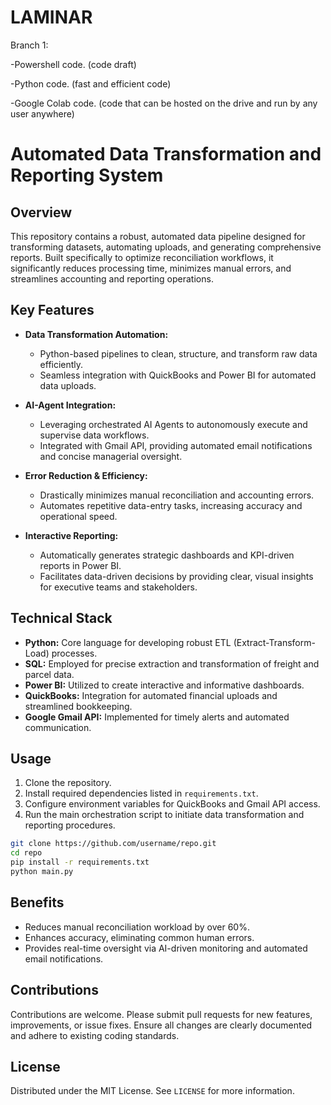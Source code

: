 # LAMINAR

Branch 1: 
 
  -Powershell code. (code draft)
 
  -Python code. (fast and efficient code) 
 
  -Google Colab code. (code that can be hosted on the drive and run by any user anywhere) 
  # Automated Data Transformation and Reporting System



## Overview

This repository contains a robust, automated data pipeline designed for transforming datasets, automating uploads, and generating comprehensive reports. Built specifically to optimize reconciliation workflows, it significantly reduces processing time, minimizes manual errors, and streamlines accounting and reporting operations.

## Key Features

- **Data Transformation Automation:**
  - Python-based pipelines to clean, structure, and transform raw data efficiently.
  - Seamless integration with QuickBooks and Power BI for automated data uploads.

- **AI-Agent Integration:**
  - Leveraging orchestrated AI Agents to autonomously execute and supervise data workflows.
  - Integrated with Gmail API, providing automated email notifications and concise managerial oversight.

- **Error Reduction & Efficiency:**
  - Drastically minimizes manual reconciliation and accounting errors.
  - Automates repetitive data-entry tasks, increasing accuracy and operational speed.

- **Interactive Reporting:**
  - Automatically generates strategic dashboards and KPI-driven reports in Power BI.
  - Facilitates data-driven decisions by providing clear, visual insights for executive teams and stakeholders.

## Technical Stack

- **Python:** Core language for developing robust ETL (Extract-Transform-Load) processes.
- **SQL:** Employed for precise extraction and transformation of freight and parcel data.
- **Power BI:** Utilized to create interactive and informative dashboards.
- **QuickBooks:** Integration for automated financial uploads and streamlined bookkeeping.
- **Google Gmail API:** Implemented for timely alerts and automated communication.

## Usage

1. Clone the repository.
2. Install required dependencies listed in `requirements.txt`.
3. Configure environment variables for QuickBooks and Gmail API access.
4. Run the main orchestration script to initiate data transformation and reporting procedures.

```bash
git clone https://github.com/username/repo.git
cd repo
pip install -r requirements.txt
python main.py
```

## Benefits

- Reduces manual reconciliation workload by over 60%.
- Enhances accuracy, eliminating common human errors.
- Provides real-time oversight via AI-driven monitoring and automated email notifications.

## Contributions

Contributions are welcome. Please submit pull requests for new features, improvements, or issue fixes. Ensure all changes are clearly documented and adhere to existing coding standards.

## License

Distributed under the MIT License. See `LICENSE` for more information.

